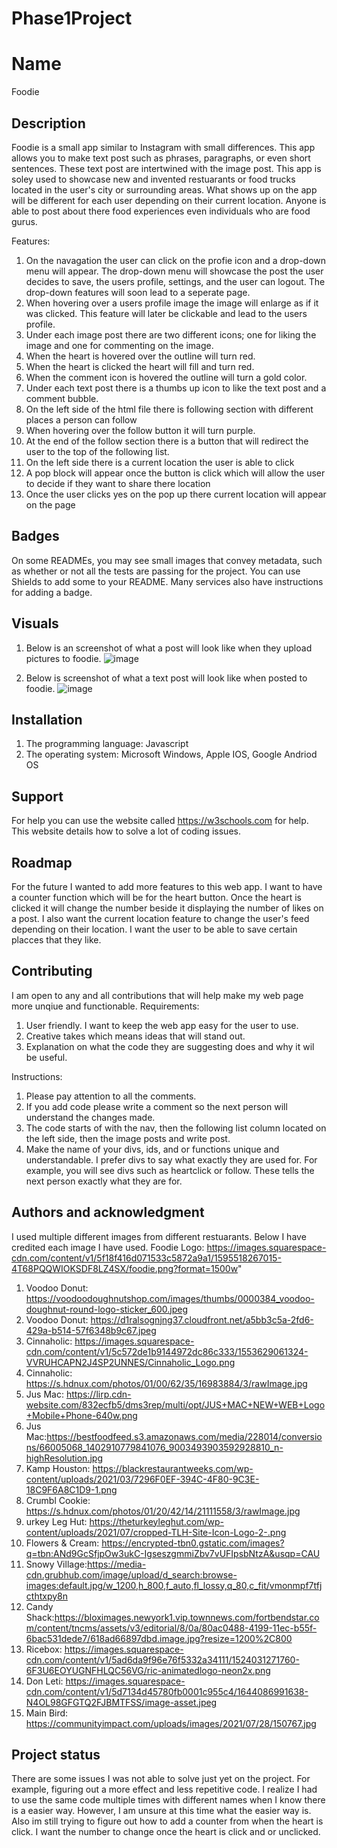 # Phase1Project

# Name
Foodie

## Description
Foodie is a small app similar to Instagram with small differences. This app allows you to make text post such as phrases, paragraphs, or even short sentences. These text post are intertwined with the image post. This app is soley used to showcase new and invented restuarants or food trucks located in the user's city or surrounding areas. What shows up on the app will be different for each user depending on their current location. Anyone is able to post about there food experiences even individuals who are food gurus. 

Features: 
1. On the navagation the user can click on the profie icon and a drop-down menu will appear. The drop-down menu will showcase the post the user decides to save, the users profile, settings, and the user can logout. The drop-down features will soon lead to a seperate page. 
2. When hovering over a users profile image the image will enlarge as if it was clicked. This feature will later be clickable and lead to the users profile.
3. Under each image post there are two different icons; one for liking the image and one for commenting on the image. 
4. When the heart is hovered over the outline will turn red.
5. When the heart is clicked the heart will fill and turn red. 
6. When the comment icon is hovered the outline will turn a gold color.
7. Under each text post there is a thumbs up icon to like the text post and a comment bubble.
8. On the left side of the html file there is following section with different places a person can follow
9. When hovering over the follow button it will turn purple.
10. At the end of the follow section there is a button that will redirect the user to the top of the following list. 
11. On the left side there is a current location the user is able to click
12. A pop block will appear once the button is click which will allow the user to decide if they want to share there location
13. Once the user clicks yes on the pop up there current location will appear on the page 


## Badges
On some READMEs, you may see small images that convey metadata, such as whether or not all the tests are passing for the project. You can use Shields to add some to your README. Many services also have instructions for adding a badge.

## Visuals
1. Below is an screenshot of what a post will look like when they upload pictures to foodie.
![image](https://user-images.githubusercontent.com/93213071/161456208-9903e77b-da90-4eca-85ca-a0fd7560dc55.png)

2. Below is screenshot of what a text post will look like when posted to foodie.
![image](https://user-images.githubusercontent.com/93213071/161456236-d7392e62-79d7-4503-83a5-c26d97c75da8.png)


## Installation
1. The programming language: Javascript
2. The operating system: Microsoft Windows, Apple IOS, Google Andriod OS
 
## Support
For help you can use the website called https://w3schools.com for help. This website details how to solve a lot of coding issues. 

## Roadmap
For the future I wanted to add more features to this web app. I want to have a counter function which will be for the heart button. Once the heart is clicked it will change the number beside it displaying the number of likes on a post. I also want the current location feature to change the user's feed depending on their location. I want the user to be able to save certain placces that they like. 

## Contributing
I am open to any and all contributions that will help make my web page more unqiue and functionable. 
Requirements: 
1. User friendly. I want to keep the web app easy for the user to use.
2. Creative takes which means ideas that will stand out.
3. Explanation on what the code they are suggesting does and why it wil be useful.

Instructions: 
1. Please pay attention to all the comments. 
2. If you add code please write a comment so the next person will understand the changes made. 
3. The code starts of with the nav, then the following list column located on the left side, then the image posts and write post. 
4. Make the name of your divs, ids, and or functions unique and understandable. I prefer divs to say what exactly they are used for. For example, you will see divs such as heartclick or follow. These tells the next person exactly what they are for. 

## Authors and acknowledgment
I used multiple different images from different restuarants. Below I have credited each image I have used. 
Foodie Logo: https://images.squarespace-cdn.com/content/v1/5f18f416d071533c5872a9a1/1595518267015-4T68PQQWIOKSDF8LZ4SX/foodie.png?format=1500w"   
1. Voodoo Donut: https://voodoodoughnutshop.com/images/thumbs/0000384_voodoo-doughnut-round-logo-sticker_600.jpeg
2. Voodoo Donut: https://d1ralsognjng37.cloudfront.net/a5bb3c5a-2fd6-429a-b514-57f6348b9c67.jpeg
3. Cinnaholic: https://images.squarespace-cdn.com/content/v1/5c572de1b9144972dc86c333/1553629061324-VVRUHCAPN2J4SP2UNNES/Cinnaholic_Logo.png
4. Cinnaholic: https://s.hdnux.com/photos/01/00/62/35/16983884/3/rawImage.jpg
5. Jus Mac: https://lirp.cdn-website.com/832ecfb5/dms3rep/multi/opt/JUS+MAC+NEW+WEB+Logo+Mobile+Phone-640w.png
6. Jus Mac:https://bestfoodfeed.s3.amazonaws.com/media/228014/conversions/66005068_1402910779841076_9003493903592928810_n-highResolution.jpg
7. Kamp Houston: https://blackrestaurantweeks.com/wp-content/uploads/2021/03/7296F0EF-394C-4F80-9C3E-18C9F6A8C1D9-1.png
8. Crumbl Cookie: https://s.hdnux.com/photos/01/20/42/14/21111558/3/rawImage.jpg
9. urkey Leg Hut: https://theturkeyleghut.com/wp-content/uploads/2021/07/cropped-TLH-Site-Icon-Logo-2-.png
10. Flowers & Cream: https://encrypted-tbn0.gstatic.com/images?q=tbn:ANd9GcSfjpOw3ukC-IgseszgmmiZbv7vUFIpsbNtzA&usqp=CAU
11. Snowy Village:https://media-cdn.grubhub.com/image/upload/d_search:browse-images:default.jpg/w_1200,h_800,f_auto,fl_lossy,q_80,c_fit/vmonmpf7tfjcthtxpy8n
12. Candy Shack:https://bloximages.newyork1.vip.townnews.com/fortbendstar.com/content/tncms/assets/v3/editorial/8/0a/80ac0488-4199-11ec-b55f-6bac531dede7/618ad66897dbd.image.jpg?resize=1200%2C800
13. Ricebox: https://images.squarespace-cdn.com/content/v1/5ad6da9f96e76f5332a34111/1524031271760-6F3U6EOYUGNFHLQC56VG/ric-animatedlogo-neon2x.png
14. Don Leti: https://images.squarespace-cdn.com/content/v1/5d7134d45780fb0001c955c4/1644086991638-N4OL98GFGTQ2FJBMTFSS/image-asset.jpeg
15. Main Bird: https://communityimpact.com/uploads/images/2021/07/28/150767.jpg

## Project status

There are some issues I was not able to solve just yet on the project. For example, figuring out a more effect and less repetitive code. I realize I had to use the same code multiple times with different names when I know there is a easier way. However, I am unsure at this time what the easier way is. Also im still trying to figure out how to add a counter from when the heart is click. I want the number to change once the heart is click and or unclicked. 
